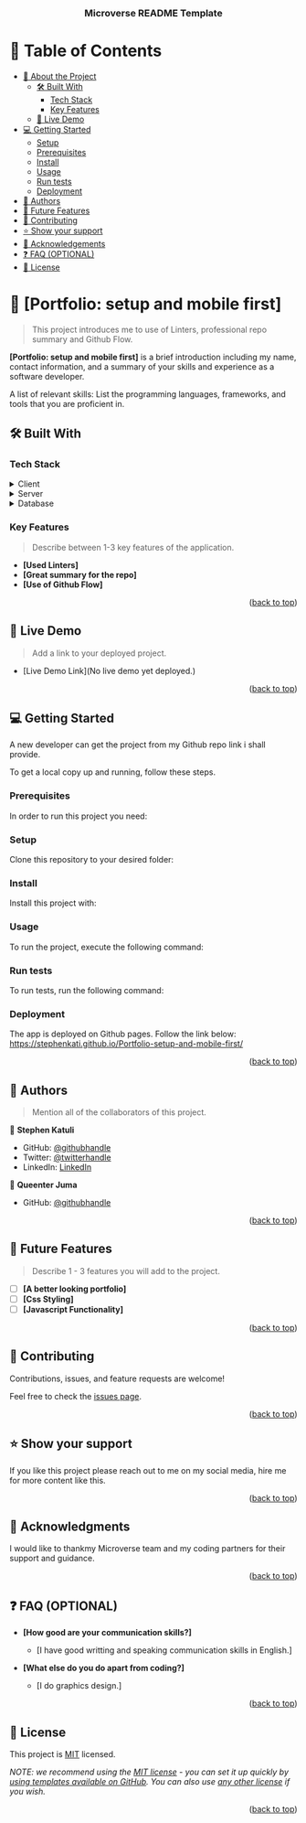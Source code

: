 <a name="readme-top"></a>

<!--
HOW TO USE:
This is an example of how you may give instructions on setting up your project locally.

Modify this file to match your project and remove sections that don't apply.

REQUIRED SECTIONS:
- Table of Contents
- About the Project
  - Built With
  - Live Demo
- Getting Started
- Authors
- Future Features
- Contributing
- Show your support
- Acknowledgements
- License

OPTIONAL SECTIONS:
- FAQ

After you're finished please remove all the comments and instructions!
-->

<div align="center">
  <!-- You are encouraged to replace this logo with your own! Otherwise you can also remove it. -->
 
  <br/>

  <h3><b>Microverse README Template</b></h3>

</div>

<!-- TABLE OF CONTENTS -->

# 📗 Table of Contents

- [📖 About the Project](#about-project)
  - [🛠 Built With](#built-with)
    - [Tech Stack](#tech-stack)
    - [Key Features](#key-features)
  - [🚀 Live Demo](#live-demo)
- [💻 Getting Started](#getting-started)
  - [Setup](#setup)
  - [Prerequisites](#prerequisites)
  - [Install](#install)
  - [Usage](#usage)
  - [Run tests](#run-tests)
  - [Deployment](#triangular_flag_on_post-deployment)
- [👥 Authors](#authors)
- [🔭 Future Features](#future-features)
- [🤝 Contributing](#contributing)
- [⭐️ Show your support](#support)
- [🙏 Acknowledgements](#acknowledgements)
- [❓ FAQ (OPTIONAL)](#faq)
- [📝 License](#license)

<!-- PROJECT DESCRIPTION -->

# 📖 [Portfolio: setup and mobile first] 

> This project introduces me to use of Linters, professional repo summary and Github Flow.

**[Portfolio: setup and mobile first]** is a brief introduction including my name, contact information, and a summary of your skills and experience as a software developer.

A list of relevant skills: List the programming languages, frameworks, and tools that you are proficient in.



## 🛠 Built With <a name="built-with"></a>

### Tech Stack <a name="tech-stack"></a>



<details>
  <summary>Client</summary>
  <ul>
    <li><a href="#">HTML and CSS</a></li>
  </ul>
</details>

<details>
  <summary>Server</summary>
  <ul>
    <li><a href="#">No Server build yet</a></li>
  </ul>
</details>

<details>
<summary>Database</summary>
  <ul>
    <li><a href="#">No database build yet</a></li>
  </ul>
</details>

<!-- Features -->

### Key Features <a name="key-features"></a>

> Describe between 1-3 key features of the application.

- **[Used Linters]**
- **[Great summary for the repo]**
- **[Use of Github Flow]**

<p align="right">(<a href="#readme-top">back to top</a>)</p>

<!-- LIVE DEMO -->

## 🚀 Live Demo <a name="live-demo"></a>

> Add a link to your deployed project.

- [Live Demo Link](No live demo yet deployed.)

<p align="right">(<a href="#readme-top">back to top</a>)</p>

<!-- GETTING STARTED -->

## 💻 Getting Started <a name="getting-started"></a>

A new developer can get the project from my Github repo link i shall provide.

To get a local copy up and running, follow these steps.

<!-- 
go to https://github.com/stephenkati/Portfolio-setup-and-mobile-first 

clone or download the project

Run it in your favourite browser
 -->

### Prerequisites

In order to run this project you need:

<!--
code editor
Browser
 -->

### Setup

Clone this repository to your desired folder:

<!--
In the File menu, click Clone Repository.

Click the tab that corresponds to the location of the repository you want to clone. You can also click URL to manually enter the repository location.

Choose the repository you want to clone from the list.

Click Choose... and navigate to a local path where you want to clone the repository.

Click Clone.
--->

### Install

Install this project with:

<!--
Download the project from github and run it in your browser.
--->

### Usage

To run the project, execute the following command:

<!--
Click go live on your live server
or
write the exact location of the file on your browser and choose index.html file
--->

### Run tests

To run tests, run the following command:

<!--
Use linters to check for errors. Html and css linters are already added.
--->

### Deployment

The app is deployed on Github pages. Follow the link below: https://stephenkati.github.io/Portfolio-setup-and-mobile-first/

<!--
upload it to your github main branch 
 -->

<p align="right">(<a href="#readme-top">back to top</a>)</p>

<!-- AUTHOR -->

## 👥 Authors <a name="authors"></a>

> Mention all of the collaborators of this project.

👤 **Stephen Katuli**

- GitHub: [@githubhandle](https://github.com/stephenkati)
- Twitter: [@twitterhandle](https://twitter.com/Stephen57913145)
- LinkedIn: [LinkedIn](https://www.linkedin.com/in/stephen-katuli-a92752251/)

👤 **Queenter Juma**
- GitHub: [@githubhandle](https://github.com/QueenterJuma)

<p align="right">(<a href="#readme-top">back to top</a>)</p>

<!-- FUTURE FEATURES -->

## 🔭 Future Features <a name="future-features"></a>

> Describe 1 - 3 features you will add to the project.

- [ ] **[A better looking portfolio]**
- [ ] **[Css Styling]**
- [ ] **[Javascript Functionality]**

<p align="right">(<a href="#readme-top">back to top</a>)</p>

<!-- CONTRIBUTING -->

## 🤝 Contributing <a name="contributing"></a>

Contributions, issues, and feature requests are welcome!

Feel free to check the [issues page](../../issues/).

<p align="right">(<a href="#readme-top">back to top</a>)</p>

<!-- SUPPORT -->

## ⭐️ Show your support <a name="support"></a>

If you like this project please reach out to me on my social media, hire me for more content like this.

<p align="right">(<a href="#readme-top">back to top</a>)</p>

<!-- ACKNOWLEDGEMENTS -->

## 🙏 Acknowledgments <a name="acknowledgements"></a>


I would like to thankmy Microverse team and my coding partners for their support and guidance.

<p align="right">(<a href="#readme-top">back to top</a>)</p>

<!-- FAQ (optional) -->

## ❓ FAQ (OPTIONAL) <a name="faq"></a>

- **[How good are your communication skills?]**

  - [I have good writting and speaking communication skills in English.]

- **[What else do you do apart from coding?]**

  - [I do graphics design.]

<p align="right">(<a href="#readme-top">back to top</a>)</p>

<!-- LICENSE -->

## 📝 License <a name="license"></a>

This project is [MIT](./LICENSE) licensed.

_NOTE: we recommend using the [MIT license](https://choosealicense.com/licenses/mit/) - you can set it up quickly by [using templates available on GitHub](https://docs.github.com/en/communities/setting-up-your-project-for-healthy-contributions/adding-a-license-to-a-repository). You can also use [any other license](https://choosealicense.com/licenses/) if you wish._

<p align="right">(<a href="#readme-top">back to top</a>)</p>